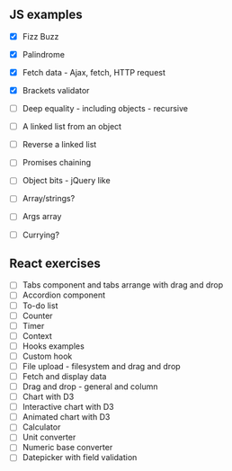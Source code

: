 ## JS examples

- [x] Fizz Buzz
- [x] Palindrome
- [x] Fetch data - Ajax, fetch, HTTP request
- [x] Brackets validator

- [ ] Deep equality - including objects - recursive
- [ ] A linked list from an object
- [ ] Reverse a linked list
- [ ] Promises chaining
- [ ] Object bits - jQuery like
- [ ] Array/strings?
- [ ] Args array
- [ ] Currying?

## React exercises

- [ ] Tabs component and tabs arrange with drag and drop
- [ ] Accordion component
- [ ] To-do list
- [ ] Counter
- [ ] Timer
- [ ] Context
- [ ] Hooks examples
- [ ] Custom hook
- [ ] File upload - filesystem and drag and drop
- [ ] Fetch and display data
- [ ] Drag and drop - general and column
- [ ] Chart with D3
- [ ] Interactive chart with D3
- [ ] Animated chart with D3
- [ ] Calculator
- [ ] Unit converter
- [ ] Numeric base converter
- [ ] Datepicker with field validation
